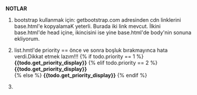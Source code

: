 **NOTLAR**
1. bootstrap kullanmak için: getbootstrap.com adresinden cdn linklerini base.html'e kopyalamaK yeterli. Burada iki link mevcut. İlkini base.html'de head içine, ikincisini ise yine base.html'de body'nin sonuna ekliyorum.
2. list.hmtl'de priority == önce ve sonra boşluk bırakmayınca hata verdi.Dikkat etmek lazım!!!
    {% if todo.priority == 1 %}
    <b class="text-danger">{{todo.get_priority_display}}</b> 
    {% elif  todo.priority == 2 %}
    <b class="text-warning">{{todo.get_priority_display}}</b>  
    {% else %}
    <b class="text-info">{{todo.get_priority_display}}</b> 
    {% endif %}  

3.                       
                     